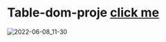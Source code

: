 # Table-dom-proje <a href="https://gkemas.github.io/Table-dom-proje/"> click me </a>
![2022-06-08_11-30](https://user-images.githubusercontent.com/94715224/172570213-c7458ee5-9dc0-41d1-ac3c-20ba8ea619f0.png)
